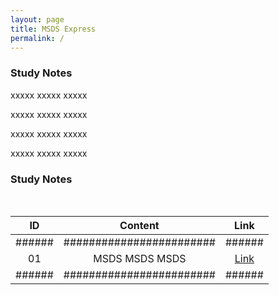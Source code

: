 ```yaml
---
layout: page
title: MSDS Express
permalink: /
---
```


<h3>Study Notes</h3>

xxxxx xxxxx xxxxx

xxxxx xxxxx xxxxx

xxxxx xxxxx xxxxx

xxxxx xxxxx xxxxx

<h3>Study Notes</h3>

<br>

| ID   | Content                | Link |
|:--:|:--:|:--:|
|######|########################|######|
| 01   | MSDS MSDS MSDS        | [Link]()    |
|######|########################|######|